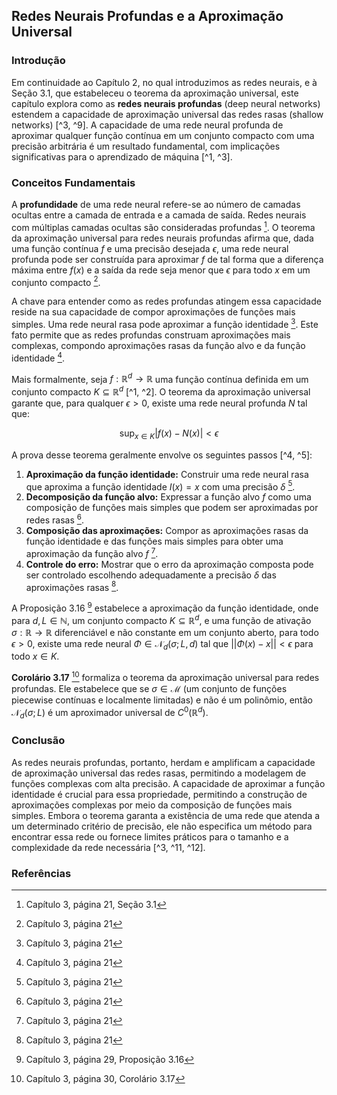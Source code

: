 ## Redes Neurais Profundas e a Aproximação Universal

### Introdução
Em continuidade ao Capítulo 2, no qual introduzimos as redes neurais, e à Seção 3.1, que estabeleceu o teorema da aproximação universal, este capítulo explora como as **redes neurais profundas** (deep neural networks) estendem a capacidade de aproximação universal das redes rasas (shallow networks) [^3, ^9]. A capacidade de uma rede neural profunda de aproximar qualquer função contínua em um conjunto compacto com uma precisão arbitrária é um resultado fundamental, com implicações significativas para o aprendizado de máquina [^1, ^3].

### Conceitos Fundamentais
A **profundidade** de uma rede neural refere-se ao número de camadas ocultas entre a camada de entrada e a camada de saída. Redes neurais com múltiplas camadas ocultas são consideradas profundas [^3]. O teorema da aproximação universal para redes neurais profundas afirma que, dada uma função contínua $f$ e uma precisão desejada $\epsilon$, uma rede neural profunda pode ser construída para aproximar $f$ de tal forma que a diferença máxima entre $f(x)$ e a saída da rede seja menor que $\epsilon$ para todo $x$ em um conjunto compacto [^1].

A chave para entender como as redes profundas atingem essa capacidade reside na sua capacidade de compor aproximações de funções mais simples. Uma rede neural rasa pode aproximar a função identidade [^1]. Este fato permite que as redes profundas construam aproximações mais complexas, compondo aproximações rasas da função alvo e da função identidade [^1].

Mais formalmente, seja $f: \mathbb{R}^d \rightarrow \mathbb{R}$ uma função contínua definida em um conjunto compacto $K \subseteq \mathbb{R}^d$ [^1, ^2]. O teorema da aproximação universal garante que, para qualquer $\epsilon > 0$, existe uma rede neural profunda $N$ tal que:

$$\sup_{x \in K} |f(x) - N(x)| < \epsilon$$

A prova desse teorema geralmente envolve os seguintes passos [^4, ^5]:

1.  **Aproximação da função identidade:** Construir uma rede neural rasa que aproxima a função identidade $I(x) = x$ com uma precisão $\delta$ [^1].
2.  **Decomposição da função alvo:** Expressar a função alvo $f$ como uma composição de funções mais simples que podem ser aproximadas por redes rasas [^1].
3.  **Composição das aproximações:** Compor as aproximações rasas da função identidade e das funções mais simples para obter uma aproximação da função alvo $f$ [^1].
4.  **Controle do erro:** Mostrar que o erro da aproximação composta pode ser controlado escolhendo adequadamente a precisão $\delta$ das aproximações rasas [^1].

A Proposição 3.16 [^9] estabelece a aproximação da função identidade, onde para $d, L \in \mathbb{N}$, um conjunto compacto $K \subseteq \mathbb{R}^d$, e uma função de ativação $\sigma : \mathbb{R} \rightarrow \mathbb{R}$ diferenciável e não constante em um conjunto aberto, para todo $\epsilon > 0$, existe uma rede neural $\Phi \in \mathcal{N}_d(\sigma; L, d)$ tal que $||\Phi(x) - x|| < \epsilon$ para todo $x \in K$.

**Corolário 3.17** [^10] formaliza o teorema da aproximação universal para redes profundas. Ele estabelece que se $\sigma \in \mathcal{M}$ (um conjunto de funções piecewise contínuas e localmente limitadas) e não é um polinômio, então $\mathcal{N}_d(\sigma; L)$ é um aproximador universal de $C^0(\mathbb{R}^d)$.

### Conclusão
As redes neurais profundas, portanto, herdam e amplificam a capacidade de aproximação universal das redes rasas, permitindo a modelagem de funções complexas com alta precisão. A capacidade de aproximar a função identidade é crucial para essa propriedade, permitindo a construção de aproximações complexas por meio da composição de funções mais simples. Embora o teorema garanta a existência de uma rede que atenda a um determinado critério de precisão, ele não especifica um método para encontrar essa rede ou fornece limites práticos para o tamanho e a complexidade da rede necessária [^3, ^11, ^12].

### Referências
[^1]: Capítulo 3, página 21
[^2]: Capítulo 3, página 21, Definição 3.1
[^3]: Capítulo 3, página 21, Seção 3.1
[^4]: Capítulo 3, página 22, Teorema 3.4
[^5]: Capítulo 3, página 22, Exemplo 3.5
[^6]: Capítulo 3, página 23, Definição 3.6
[^7]: Capítulo 3, página 23, Exemplo 3.7
[^8]: Capítulo 3, página 23, Teorema 3.8
[^9]: Capítulo 3, página 29, Proposição 3.16
[^10]: Capítulo 3, página 30, Corolário 3.17
[^11]: Capítulo 3, página 31, Seção 3.2
[^12]: Capítulo 3, página 31, Proposição 3.19
<!-- END -->